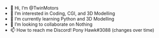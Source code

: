 - 👋 Hi, I’m @TwinMotors
- 👀 I’m interested in Coding, CGI, and 3D Modelling
- 🌱 I’m currently learning Python and 3D Modelling
- 💞️ I’m looking to collaborate on Nothing
- 📫 How to reach me Discord! Pony Hawk#3088 (changes over time)

<!---
TwinMotors/TwinMotors is a ✨ special ✨ repository because its `README.md` (this file) appears on your GitHub profile.
You can click the Preview link to take a look at your changes.
--->
